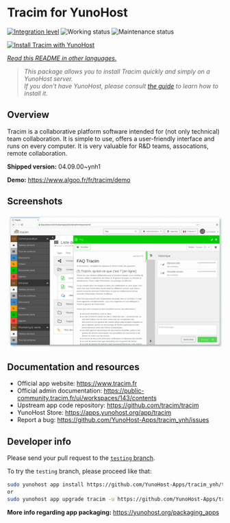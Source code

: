 <!--
N.B.: This README was automatically generated by <https://github.com/YunoHost/apps/tree/master/tools/readme_generator>
It shall NOT be edited by hand.
-->

# Tracim for YunoHost

[![Integration level](https://dash.yunohost.org/integration/tracim.svg)](https://dash.yunohost.org/appci/app/tracim) ![Working status](https://ci-apps.yunohost.org/ci/badges/tracim.status.svg) ![Maintenance status](https://ci-apps.yunohost.org/ci/badges/tracim.maintain.svg)

[![Install Tracim with YunoHost](https://install-app.yunohost.org/install-with-yunohost.svg)](https://install-app.yunohost.org/?app=tracim)

*[Read this README in other languages.](./ALL_README.md)*

> *This package allows you to install Tracim quickly and simply on a YunoHost server.*  
> *If you don't have YunoHost, please consult [the guide](https://yunohost.org/install) to learn how to install it.*

## Overview

Tracim is a collaborative platform software intended for (not only technical) team collaboration. It is simple to use, offers a user-friendly interface and runs on every computer. It is very valuable for R&D teams, assocations, remote collaboration.


**Shipped version:** 04.09.00~ynh1

**Demo:** <https://www.algoo.fr/fr/tracim/demo>

## Screenshots

![Screenshot of Tracim](./doc/screenshots/feature_app_document.png)

## Documentation and resources

- Official app website: <https://www.tracim.fr>
- Official admin documentation: <https://public-community.tracim.fr/ui/workspaces/143/contents>
- Upstream app code repository: <https://github.com/tracim/tracim>
- YunoHost Store: <https://apps.yunohost.org/app/tracim>
- Report a bug: <https://github.com/YunoHost-Apps/tracim_ynh/issues>

## Developer info

Please send your pull request to the [`testing` branch](https://github.com/YunoHost-Apps/tracim_ynh/tree/testing).

To try the `testing` branch, please proceed like that:

```bash
sudo yunohost app install https://github.com/YunoHost-Apps/tracim_ynh/tree/testing --debug
or
sudo yunohost app upgrade tracim -u https://github.com/YunoHost-Apps/tracim_ynh/tree/testing --debug
```

**More info regarding app packaging:** <https://yunohost.org/packaging_apps>
